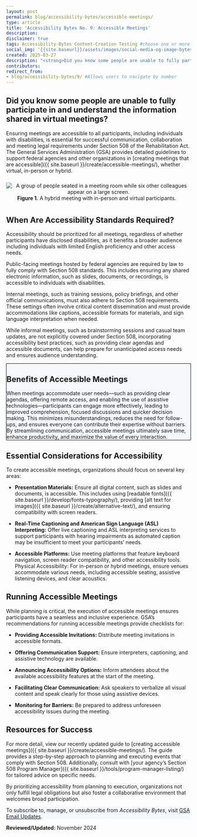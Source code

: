 ```yaml
---
layout: post
permalink: blog/accessibility-bytes/accessible-meetings/
type: article
title: 'Accessibility Bytes No. 9: Accessible Meetings'
description: 
disclaimer: true
tags: Accessibility-Bytes Content-Creation Testing #choose one or more (comma separated): Accessibility-Bytes, Acquisition, Content-Creation, Design-and-Develop, Events, Policy-and-Management, Testing 
social_img: '{{site.baseurl}}/assets/images/social-media-og-image-bytes.jpg'
created: 2025-03-27
description: "<strong>Did you know some people are unable to fully participate in and understand the information shared in virtual meetings?</strong><p>Ensuring meetings are accessible to all participants, including individuals with disabilities, is essential for successful communication, collaboration and meeting legal requirements under Section 508 of the Rehabilitation Act. The General Services Administration (GSA) provides detailed guidelines to support federal agencies and other organizations in creating meetings that are accessible, whether virtual, in-person or hybrid."
contributors: 
redirect_from:
- blog/accessibility-bytes/9/ #Allows users to navigate by number
---
```

<h2 style="line-height:1.2;">Did you know some people are unable to fully participate in and understand the information shared in virtual meetings?</h2>

Ensuring meetings are accessible to all participants, including individuals with disabilities, is essential for successful communication, collaboration and meeting legal requirements under Section 508 of the Rehabilitation Act. The General Services Administration (GSA) provides detailed guidelines to support federal agencies and other organizations in [creating meetings that are accessible]({{ site.baseurl }}/create/accessible-meetings/), whether virtual, in-person or hybrid.

<div class="tablet:grid-col" style="margin: auto; max-width: 100%; text-align: center; padding: 10px 0px">
    <div class="margin-top-1"><img src="{{site.baseurl}}/assets/images/byte-009-figure-1.jpg" alt="A group of people seated in a meeting room while six other colleagues appear on a large screen." aria-describedby="figure-1" class="border-2px border-base-light shadow-2 padding-1">
    </div>
    <div class="font-mono-3xs margin-x-auto auto" style="max-width: 98%; text-align: center;"><span id="figure-1"><strong>Figure 1.</strong> A hybrid meeting with in-person and virtual participants.</span>
    </div>
</div>

## When Are Accessibility Standards Required?
Accessibility should be prioritized for all meetings, regardless of whether participants have disclosed disabilities, as it benefits a broader audience including individuals with limited English proficiency and other access needs.

Public-facing meetings hosted by federal agencies are required by law to fully comply with Section 508 standards. This includes ensuring any shared electronic information, such as slides, documents, or recordings, is accessible to individuals with disabilities.

Internal meetings, such as training sessions, policy briefings, and other official communications, must also adhere to Section 508 requirements. These settings often involve critical content dissemination and must provide accommodations like captions, accessible formats for materials, and sign language interpretation when needed.

While informal meetings, such as brainstorming sessions and casual team updates, are not explicitly covered under Section 508, incorporating accessibility best practices, such as providing clear agendas and accessible documents, can help prepare for unanticipated access needs and ensures audience understanding.

<div class="grid-col-12 border-base radius-lg padding-1" style="border: 1px solid black; background-color: #f5f9fc;">
<h2>Benefits of Accessible Meetings</h2>
When meetings accommodate user needs—such as providing clear agendas, offering remote access, and enabling the use of assistive technologies—participants can engage more effectively, leading to improved comprehension, focused discussions and quicker decision making. This minimizes misunderstandings, reduces the need for follow-ups, and ensures everyone can contribute their expertise without barriers. By streamlining communication, accessible meetings ultimately save time, enhance productivity, and maximize the value of every interaction.
</div>

## Essential Considerations for Accessibility
To create accessible meetings, organizations should focus on several key areas:

* **Presentation Materials:** Ensure all digital content, such as slides and documents, is accessible. This includes using [readable fonts]({{ site.baseurl }}/develop/fonts-typography/), providing [alt text for images]({{ site.baseurl }}/create/alternative-text/), and ensuring compatibility with screen readers.

* **Real-Time Captioning and American Sign Language (ASL) Interpreting:** Offer live captioning and ASL interpreting services to support participants with hearing impairments as automated caption may be insufficient to meet your participants’ needs.

* **Accessible Platforms:** Use meeting platforms that feature keyboard navigation, screen reader compatibility, and other accessibility tools.
Physical Accessibility: For in-person or hybrid meetings, ensure venues accommodate various needs, including accessible seating, assistive listening devices, and clear acoustics.

## Running Accessible Meetings
While planning is critical, the execution of accessible meetings ensures participants have a seamless and inclusive experience. GSA’s recommendations for running accessible meetings provide checklists for:

* **Providing Accessible Invitations:** Distribute meeting invitations in accessible formats.

* **Offering Communication Support:** Ensure interpreters, captioning, and assistive technology are available.

* **Announcing Accessibility Options:** Inform attendees about the available accessibility features at the start of the meeting.

* **Facilitating Clear Communication:** Ask speakers to verbalize all visual content and speak clearly for those using assistive devices.

* **Monitoring for Barriers:** Be prepared to address unforeseen accessibility issues during the meeting.

## Resources for Success
For more detail, view our recently updated guide to [creating accessible meetings]({{ site.baseurl }}/create/accessible-meetings/). The guide provides a step-by-step approach to planning and executing events that comply with Section 508. Additionally, consult with [your agency’s Section 508 Program Manager]({{ site.baseurl }}/tools/program-manager-listing/) for tailored advice on specific needs.

By prioritizing accessibility from planning to execution, organizations not only fulfill legal obligations but also foster a collaborative environment that welcomes broad participation.

<div class="border-base radius-lg border-1px padding-1" style="width: 100%; background-color: #f5f9fc;">
To subscribe to, manage, or unsubscribe from <em>Accessibility Bytes</em>, visit <a href="https://public.govdelivery.com/accounts/USGSA/subscriber/new?topic_id=USGSA_1324" target="_blank" class="usa-link--external">GSA Email Updates</a>.
</div>

**Reviewed/Updated:** November 2024